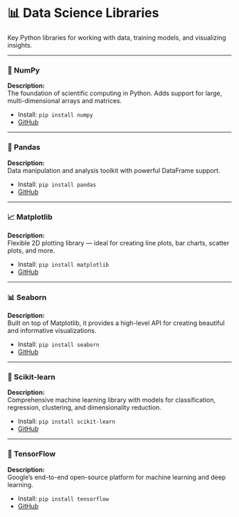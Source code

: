 # 📊 Data Science Libraries

Key Python libraries for working with data, training models, and visualizing insights.

---

### 🧮 NumPy

**Description:**  
The foundation of scientific computing in Python. Adds support for large, multi-dimensional arrays and matrices.

- Install: `pip install numpy`
- [GitHub](https://github.com/numpy/numpy)

---

### 🐼 Pandas

**Description:**  
Data manipulation and analysis toolkit with powerful DataFrame support.

- Install: `pip install pandas`
- [GitHub](https://github.com/pandas-dev/pandas)

---

### 📈 Matplotlib

**Description:**  
Flexible 2D plotting library — ideal for creating line plots, bar charts, scatter plots, and more.

- Install: `pip install matplotlib`
- [GitHub](https://github.com/matplotlib/matplotlib)

---

### 📊 Seaborn

**Description:**  
Built on top of Matplotlib, it provides a high-level API for creating beautiful and informative visualizations.

- Install: `pip install seaborn`
- [GitHub](https://github.com/mwaskom/seaborn)

---

### 🤖 Scikit-learn

**Description:**  
Comprehensive machine learning library with models for classification, regression, clustering, and dimensionality reduction.

- Install: `pip install scikit-learn`
- [GitHub](https://github.com/scikit-learn/scikit-learn)

---

### 🧠 TensorFlow

**Description:**  
Google’s end-to-end open-source platform for machine learning and deep learning.

- Install: `pip install tensorflow`
- [GitHub](https://github.com/tensorflow/tensorflow)
